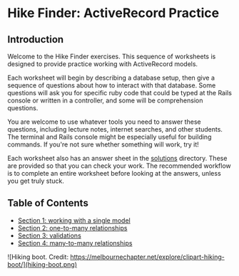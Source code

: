 # Hike Finder: ActiveRecord Practice

## Introduction

Welcome to the Hike Finder exercises. This sequence of worksheets is designed to provide practice working with ActiveRecord models.

Each worksheet will begin by describing a database setup, then give a sequence of questions about how to interact with that database. Some questions will ask you for specific ruby code that could be typed at the Rails console or written in a controller, and some will be comprehension questions.

You are welcome to use whatever tools you need to answer these questions, including lecture notes, internet searches, and other students. The terminal and Rails console might be especially useful for building commands. If you're not sure whether something will work, try it!

Each worksheet also has an answer sheet in the [solutions](solutions) directory. These are provided so that you can check your work. The recommended workflow is to complete an entire worksheet before looking at the answers, unless you get truly stuck.

## Table of Contents

- [Section 1: working with a single model](single-model.md)
- [Section 2: one-to-many relationships](one-to-many.md)
- [Section 3: validations](validations.md)
- [Section 4: many-to-many relationships](many-to-many.md)

![Hiking boot. Credit: https://melbournechapter.net/explore/clipart-hiking-boot/](hiking-boot.png)
